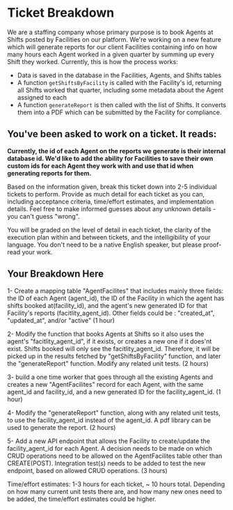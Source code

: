 # Ticket Breakdown

We are a staffing company whose primary purpose is to book Agents at Shifts posted by Facilities on our platform. We're working on a new feature which will generate reports for our client Facilities containing info on how many hours each Agent worked in a given quarter by summing up every Shift they worked. Currently, this is how the process works:

- Data is saved in the database in the Facilities, Agents, and Shifts tables
- A function `getShiftsByFacility` is called with the Facility's id, returning all Shifts worked that quarter, including some metadata about the Agent assigned to each
- A function `generateReport` is then called with the list of Shifts. It converts them into a PDF which can be submitted by the Facility for compliance.

## You've been asked to work on a ticket. It reads:

**Currently, the id of each Agent on the reports we generate is their internal database id. We'd like to add the ability for Facilities to save their own custom ids for each Agent they work with and use that id when generating reports for them.**

Based on the information given, break this ticket down into 2-5 individual tickets to perform. Provide as much detail for each ticket as you can, including acceptance criteria, time/effort estimates, and implementation details. Feel free to make informed guesses about any unknown details - you can't guess "wrong".

You will be graded on the level of detail in each ticket, the clarity of the execution plan within and between tickets, and the intelligibility of your language. You don't need to be a native English speaker, but please proof-read your work.

## Your Breakdown Here

1- Create a mapping table "AgentFacilites" that includes mainly three fields: the ID of each Agent (agent_id), the ID of the Facility in which the agent has shifts booked at(facility_id), and the agent's new generated ID for that Facility's reports (facitlity_agent_id). Other fields could be : "created_at", "updated_at", and/or "active" (1 hour)

2- Modify the function that books Agents at Shifts so it also uses the agent's "facitlity_agent_id", if it exists, or creates a new one if it does'nt exist. Shifts booked will only see the facitlity_agent_id. Therefore, it will be picked up in the results fetched by "getShiftsByFacility" function, and later the "generateReport" function. Modify any related unit tests. (2 hours)

3- build a one time worker that goes through all the existing Agents and creates a new "AgentFacilites" record for each Agent, with the same agent_id and facility_id, and a new generated ID for the facility_agent_id. (1 hour)

4- Modify the "generateReport" function, along with any related unit tests, to use the facility_agent_id instead of the agent_id. A pdf library can be used to generate the report. (2 hours)

5- Add a new API endpoint that allows the Facility to create/update the facility_agent_id for each Agent. A decision needs to be made on which CRUD operations need to be allowed on the AgentFacilites table other than CREATE(POST). Integration test(s) needs to be added to test the new endpoint, based on allowed CRUD operations. (3 hours)

Time/effort estimates: 1-3 hours for each ticket, ~ 10 hours total. Depending on how many current unit tests there are, and how many new ones need to be added, the time/effort estimates could be higher.
